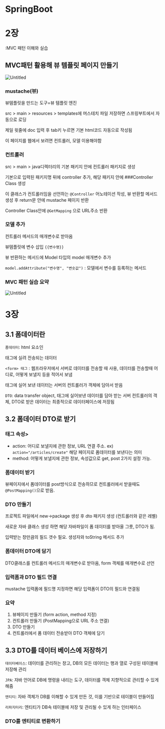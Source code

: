 # SpringBoot

# 2장

:MVC 패턴 이해와 실습

## MVC패턴 활용해 뷰 템플릿 페이지 만들기

![Untitled](https://www.notion.so/image/https%3A%2F%2Fprod-files-secure.s3.us-west-2.amazonaws.com%2Fcd52ebdb-3ddb-4aa5-957f-fd4af2e2865e%2F422edee7-466c-4faf-9465-e6f3b5c2ef5f%2FUntitled.png?table=block&id=baa1f2d5-7612-47d6-9a49-0a7776b81661&spaceId=cd52ebdb-3ddb-4aa5-957f-fd4af2e2865e&width=2000&userId=6670a711-99e4-4deb-9093-ce4c11bf163e&cache=v2)

### mustache(뷰)

뷰템플릿을 만드는 도구=뷰 템플릿 엔진

src > main > resources > templates에 머스테치 파일 저장하면 스프링부트에서 자동으로 로딩

제일 윗줄에 doc 입력 후 tab키 누르면 기본 html코드 자동으로 작성됨

이 페이지를 웹에서 보려면 컨트롤러, 모델 이용해야함

### 컨트롤러

src > main > java디렉터리의 기본 패키지 안에 컨트롤러 패키지로 생성

기본으로 입력된 패키지명 뒤에 controller  추가, 해당 패키지 안에 ###Controller Class 생성

이 클래스가 컨트롤러임을 선언하는 `@Controller` 어노테이션 작성, 뷰 반환할 메서드 생성 후 return문 안에 mustache 페이지 반환

Controller Class안에 `@GetMapping` 으로 URL주소 반환

### 모델 추가

컨트롤러 메서드의 매개변수로 받아옴

뷰템플릿에 변수 삽입 `{{변수명}}` 

뷰 반환하는 메서드에 Model 타입의 model 매개변수 추가

`model.addAttribute("변수명", "변숫값")`  : 모델에서 변수를 등록하는 메서드

### MVC 패턴 실습 요약

![Untitled](SpringBoot%2072a7ad9f78e64aa0813cde4df4393bbc/Untitled%201.png)

# 3장

## 3.1 폼데이터란

`폼데이터`: html 요소인 <form>태그에 실려 전송되는 데이터

`<form> 태그` : 웹프라우저에서 서버로 데이터를 전송할 때 사용, 데이터를 전송할때 어디로, 어떻게 보낼지 등을 적어서 보냄
<form>태그에 실어 보낸 데이터는 서버의 컨트롤러가 객체에 담아서 받음

`DTO`: data transfer object, <form>태그에 실어보낸 데이터를 담아 받는 서버 컨트롤러의 객체, DTO로 받은 데이터는 최종적으로 데이터페이스에 저장됨

## 3.2 폼데이터 DTO로 받기

### <form>태그 속성>

- action: 어디로 보낼지에 관한 정보, URL 연결 주소. ex) `action="/articles/create"` 해당 페이지로 폼데이터를 보낸다는 의미
- method: 어떻게 보낼지에 관한 정보, 속성값으로 get, post 2가지 설정 가능.

### 폼데이터 받기

뷰페이지에서 폼데이터를 post방식으로 전송하므로 컨트롤러에서 받을때도 `@PostMapping()`으로 받음.

### DTO 만들기

프로젝트 파일에서 new→package 생성 후 dto 패키지 생성 (컨트롤러와 같은 레벨)

새로운 자바 클래스 생성 하면 해당 자바파일이 폼 데이터를 받아올 그릇, DTO가 됨.

입력받는 창만큼의 필드 갯수 필요. 생성자와 toString 메서드 추가

### 폼데이터 DTO에 담기

DTO클래스를 컨트롤러 메서드의 매개변수로 받아옴, form 객체를 매개변수로 선언

### 입력폼과 DTO 필드 연결

mustache 입력폼에 필드명 지정하면 해당 입력폼이 DTO의 필드와 연결됨

### 요약

1. 뷰페이지 만들기 (form action, method 지정)
2. 컨트롤러 만들기 (PostMapping으로 URL 주소 연결)
3. DTO 만들기
4. 컨트롤러에서 폼 데이터 전송받아 DTO 객체에 담기

## 3.3 DTO를 데이터 베이스에 저장하기

`데이터베이스`: 데이터를 관리하는 창고, DB의 모든 데이터는 행과 열로 구성된 테이블에 저장해 관리

`JPA`: 자바 언어로 DB에 명령을 내리는 도구, 데이터를 객체 지향적으로 관리할 수 있게 해줌

`엔티티`: 자바 객체가 DB를 이해할 수 있게 만든 것, 이를 기반으로 테이블이 만들어짐

`리파지터리`: 엔티티가 DB속 테이블에 저장 및 관리될 수 있게 하는 인터페이스

### DTO를 엔티티로 변환하기
